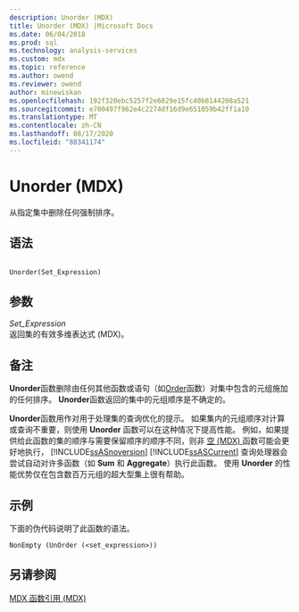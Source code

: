 ```yaml
---
description: Unorder (MDX)
title: Unorder (MDX) |Microsoft Docs
ms.date: 06/04/2018
ms.prod: sql
ms.technology: analysis-services
ms.custom: mdx
ms.topic: reference
ms.author: owend
ms.reviewer: owend
author: minewiskan
ms.openlocfilehash: 192f320ebc5257f2e6829e15fc40b8144208a521
ms.sourcegitcommit: e700497f962e4c2274df16d9e651059b42ff1a10
ms.translationtype: MT
ms.contentlocale: zh-CN
ms.lasthandoff: 08/17/2020
ms.locfileid: "88341174"
---
```

# <a name="unorder-mdx"></a>Unorder (MDX)


  从指定集中删除任何强制排序。  
  
## <a name="syntax"></a>语法  
  
```  
  
Unorder(Set_Expression)   
```  
  
## <a name="arguments"></a>参数  
 *Set_Expression*  
 返回集的有效多维表达式 (MDX)。  
  
## <a name="remarks"></a>备注  
 **Unorder**函数删除由任何其他函数或语句（如[Order](../mdx/order-mdx.md)函数）对集中包含的元组施加的任何排序。 **Unorder**函数返回的集中的元组顺序是不确定的。  
  
 **Unorder**函数用作对用于处理集的查询优化的提示。 如果集内的元组顺序对计算或查询不重要，则使用 **Unorder** 函数可以在这种情况下提高性能。 例如，如果提供给此函数的集的顺序与需要保留顺序的顺序不同，则非 [空 (MDX) ](../mdx/nonempty-mdx.md) 函数可能会更好地执行， [!INCLUDE[ssASnoversion](../includes/ssasnoversion-md.md)] [!INCLUDE[ssASCurrent](../includes/ssascurrent-md.md)] 查询处理器会尝试自动对许多函数（如 **Sum** 和 **Aggregate**）执行此函数。 使用 **Unorder** 的性能优势仅在包含数百万元组的超大型集上很有帮助。  
  
## <a name="example"></a>示例  
 下面的伪代码说明了此函数的语法。  
  
```  
NonEmpty (UnOrder (<set_expression>))  
```  
  
## <a name="see-also"></a>另请参阅  
 [MDX 函数引用 (MDX)](../mdx/mdx-function-reference-mdx.md)  
  
  
